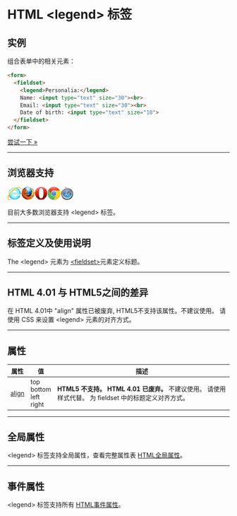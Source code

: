 # HTML &lt;legend&gt; 标签

## 实例

组合表单中的相关元素：

```HTML
<form>
  <fieldset>
    <legend>Personalia:</legend>
    Name: <input type="text" size="30"><br>
    Email: <input type="text" size="30"><br>
    Date of birth: <input type="text" size="10">
  </fieldset>
</form>
```

[尝试一下 »](http://www.runoob.com/try/try.php?filename=tryhtml_fieldset)

--------

## 浏览器支持

![Internet Explorer](images/compatible_ie.gif)![Firefox](images/compatible_firefox.gif)![Opera](images/compatible_opera.gif)![Google Chrome](images/compatible_chrome.gif)![Safari](images/compatible_safari.gif)

目前大多数浏览器支持 &lt;legend&gt; 标签。

--------

## 标签定义及使用说明

The &lt;legend&gt; 元素为 [&lt;fieldset&gt;](062_tag-fieldset.md)元素定义标题。

--------

## HTML 4.01 与 HTML5之间的差异

在 HTML 4.01中 "align" 属性已被废弃, HTML5不支持该属性。不建议使用。 请使用 CSS 来设置 &lt;legend&gt; 元素的对齐方式。

--------

## 属性

| 属性 | 值 | 描述 |
| ---- | ---- | ---- |
| [align](att-legend-align.html) | top<br/>bottom<br/>left<br/>right | **HTML5 不支持。 HTML 4.01 已废弃。** 不建议使用。 请使用样式代替。 为 fieldset 中的标题定义对齐方式。 |

--------

## 全局属性

&lt;legend&gt; 标签支持全局属性，查看完整属性表 [HTML全局属性](003_ref-standardattributes.md)。

--------

## 事件属性

&lt;legend&gt; 标签支持所有 [HTML事件属性](004_ref-eventattributes.md)。

